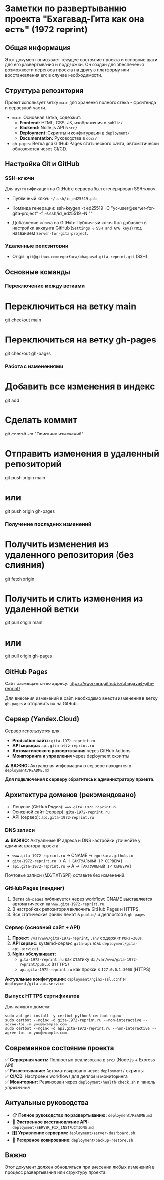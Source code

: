 # Заметки по развертыванию проекта "Бхагавад-Гита как она есть" (1972 reprint)

## Общая информация

Этот документ описывает текущее состояние проекта и основные шаги для его развертывания и поддержки. Он создан для обеспечения возможности переноса проекта на другую платформу или восстановления его в случае необходимости.

## Структура репозитория

Проект использует ветку `main` для хранения полного стека - фронтенда и серверной части.

- `main`: Основная ветка, содержит:
  - **Frontend:** HTML, CSS, JS, изображения в `public/`
  - **Backend:** Node.js API в `src/`
  - **Deployment:** Скрипты и конфигурации в `deployment/`
  - **Documentation:** Руководства в `docs/`
- `gh-pages`: Ветка для GitHub Pages статического сайта, автоматически обновляется через CI/CD.

## Настройка Git и GitHub

### SSH-ключи

Для аутентификации на GitHub с сервера был сгенерирован SSH-ключ.

- Публичный ключ: `~/.ssh/id_ed25519.pub`
- Команда генерации:
  ssh-keygen -t ed25519 -C "yc-user@server-for-gita-project" -f ~/.ssh/id_ed25519 -N ""

- Добавление ключа на GitHub: Публичный ключ был добавлен в настройки аккаунта GitHub (`Settings` -> `SSH and GPG keys`) под названием `Server-for-gita-project`.

### Удаленные репозитории

- Origin: `git@github.com:egorKara/bhagavad-gita-reprint.git` (SSH)

## Основные команды

### Переключение между ветками

# Переключиться на ветку main
 git checkout main

# Переключиться на ветку gh-pages
 git checkout gh-pages

### Работа с изменениями

# Добавить все изменения в индекс
 git add .

# Сделать коммит
 git commit -m "Описание изменений"

# Отправить изменения в удаленный репозиторий
 git push origin main

# или
 git push origin gh-pages

### Получение последних изменений

# Получить изменения из удаленного репозитория (без слияния)
 git fetch origin

# Получить и слить изменения из удаленной ветки
 git pull origin main

# или
 git pull origin gh-pages

## GitHub Pages

Сайт размещается по адресу: https://egorkara.github.io/bhagavad-gita-reprint/

Для внесения изменений в сайт, необходимо внести изменения в ветку `gh-pages` и отправить их на GitHub.

## Сервер (Yandex.Cloud)

Сервер используется для:
- **Production сайта:** `gita-1972-reprint.ru`
- **API сервера:** `api.gita-1972-reprint.ru`
- **Автоматического развертывания** через GitHub Actions
- **Мониторинга и управления** через deployment скрипты

**⚠️ ВАЖНО:** Актуальная информация о сервере находится в `deployment/README.md`

**Для подключения к серверу обратитесь к администратору проекта.**

## Архитектура доменов (рекомендовано)

- Лендинг (GitHub Pages): `www.gita-1972-reprint.ru`
- Основной сайт (сервер): `gita-1972-reprint.ru`
- API (сервер): `api.gita-1972-reprint.ru`

### DNS записи

⚠️ **ВАЖНО:** Актуальные IP адреса и DNS настройки уточняйте у администратора проекта.

- `www.gita-1972-reprint.ru` → CNAME → `egorkara.github.io`
- `gita-1972-reprint.ru` → A → `[АКТУАЛЬНЫЙ IP СЕРВЕРА]`
- `api.gita-1972-reprint.ru` → A → `[АКТУАЛЬНЫЙ IP СЕРВЕРА]`

Почтовые записи (MX/TXT/SPF) оставьте без изменений.

### GitHub Pages (лендинг)

1. Ветка `gh-pages` публикуется через workflow; CNAME выставляется автоматически на `www.gita-1972-reprint.ru`.
2. В настройках репозитория включить GitHub Pages и HTTPS.
3. Все статические файлы лежат в `public/` и деплоятся в `gh-pages`.

### Сервер (основной сайт + API)

1. **Проект:** `/var/www/gita-1972-reprint`, `.env` содержит `PORT=3000`.
2. **API сервис:** systemd-сервис `gita-api` (см. `deployment/gita-api.service`).
3. **Nginx обслуживает:**
   - `gita-1972-reprint.ru` как статику из `/var/www/gita-1972-reprint/public` (HTTPS)
   - `api.gita-1972-reprint.ru` как прокси к `127.0.0.1:3000` (HTTPS)

**Актуальные конфигурации:** `deployment/nginx-ssl.conf` и `deployment/gita-api.service`

### Выпуск HTTPS сертификатов

Для каждого домена:
```
sudo apt-get install -y certbot python3-certbot-nginx
sudo certbot --nginx -d gita-1972-reprint.ru --non-interactive --agree-tos -m you@example.com
sudo certbot --nginx -d api.gita-1972-reprint.ru --non-interactive --agree-tos -m you@example.com
```

## Современное состояние проекта

✅ **Серверная часть:** Полностью реализована в `src/` (Node.js + Express API)  
✅ **Развертывание:** Автоматизировано через `deployment/` скрипты  
✅ **CI/CD:** Настроены workflows для деплоя и мониторинга  
✅ **Мониторинг:** Реализован через `deployment/health-check.sh` и панель управления

## Актуальные руководства

- 📋 **Полное руководство по развертыванию:** `deployment/README.md`
- 🚨 **Экстренное восстановление API:** `deployment/SERVER_FIX_INSTRUCTIONS.md`
- 🎛️ **Управление сервером:** `deployment/server-dashboard.sh`
- 💾 **Резервное копирование:** `deployment/backup-restore.sh`

## Важно

Этот документ должен обновляться при внесении любых изменений в процесс развертывания или структуру проекта.
